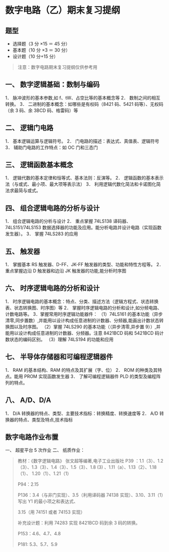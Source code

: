 # 数字电路（乙）期末复习提纲

## 题型

- 选择题（3 分 ×15 ＝ 45 分）
- 基本题（10 分 ×3 ＝ 30 分）
- 设计题（10 分+15 分）

> 注意：数字电路期末复习提纲仅供参考用

## 一、 数字逻辑基础：数制与编码

1． 脉冲波形的基本参数,如 f、tW、占空比等的基本概念等 2． 数制之间的相互转换。 3． 二进制的基本概念：如哪些是有权码（8421 码、5421 码等）、无权码（余 3 码、余 3BCD 码、格雷码）等

## 二、 逻辑门电路

1． 基本逻辑运算与逻辑符号。 2． 门电路的描述：表达式、真值表、逻辑符号 3． 辅助门电路的工作特点：如 OC 门和三态门

## 三、 逻辑函数基本概念

1． 逻辑代数的基本定律和恒等式、基本法则：反演等。 2． 逻辑函数的基本表示法（与或式、最小项、最大项等表示法） 3． 利用逻辑代数化简法和卡诺图化简法求最简与或式。

## 四、 组合逻辑电路的分析与设计

1． 组合逻辑电路的分析与设计 2． 重点掌握 74LS138 译码器、74LS151/74LS153 数据选择器的功能及应用。能分析电路并设计电路（实现函数发生器）。 3． 掌握 74LS283 的应用

## 五、 触发器

1． 掌握基本 RS 触发器、D-FF、JK-FF 触发器的类型、功能和特性方程等。 2． 重点掌握边沿 D 触发器和边沿 JK 触发器的功能,能分析时序图

## 六、 时序逻辑电路的分析和设计

1． 时序逻辑电路的基本概念：特点、分类、描述方法（逻辑方程式、状态转换表、状态转换图、时序图）等 2． 掌握时序逻辑电路的分析和设计,如分频电路、计数电路等。 3．掌握常用时序逻辑功能器件： （1）74LS161 的基本功能（异步清零,同步置数）,并能用以设计构成任意进制的计数器、分频器,能画出计数状态转换图以及时序图。 （2）掌握 74LS290 的基本功能（（异步清零,异步置 9））,并能用以设计构成任意进制的计数器、分频器。注意 8421BCD 码和 5421BCD 码计数状态的编码区别。 （3）理解 74LS194 的功能和应用

## 七、 半导体存储器和可编程逻辑器件

1． RAM 的基本结构、RAM 的特点及其扩展（字、位） 2． ROM 的种类及其特点。能用 PROM 实现函数发生器 3． 了解可编程逻辑器件 PLD 的类型及编程阵列的特点。

## 八、 A/D、D/A

1． D/A 转换器的特点、类型、主要技术指标：转换精度、转换速度等 2． A/D 转换器的特点、类型及特点,技术指标

## 数字电路作业布置

一、 超星平台 5 次作业 二、 纸质作业：

> 教材：《数字逻辑电路》 张文超等编著,电子工业出版社
> P39 ：1.1（3）、1.2（3）、1.3（3）、1.4（3）、1.5（3）、1.8 (3) 、1.11（a）、1.13（2）、1.18（1）、 1.20（1）、1.21（1）
>
> P94：2.15
>
> P136：3.4（与非门实现）、3.5（利用译码器 74138 实现）、3.10、3.11（1）写出 Y1 的最小项之和表达式、
>
> 3.15（用 74151 或者 74153 实现）
>
> 补充设计题：利用 74283 实现 8421BCD 码到余 3 码的转换。
>
> P153：4.6、4.7、4.8
>
> P181: 5.3、5.7、5.9
